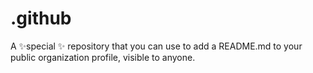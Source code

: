 # .github
A ✨special ✨ repository that you can use to add a README.md to your public organization profile, visible to anyone.
